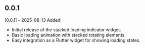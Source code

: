 ## 0.0.1
[0.0.1] - 2025-08-13
Added
- Initial release of the stacked loading indicator widget.
- Basic loading animation with stacked rotating elements.
- Easy integration as a Flutter widget for showing loading states.


